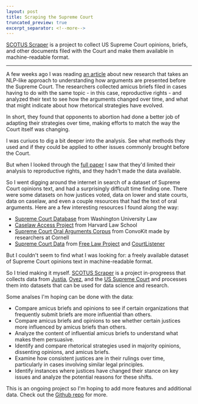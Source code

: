 ```yaml
---
layout: post
title: Scraping the Supreme Court
truncated_preview: true
excerpt_separator: <!--more-->
---
```


[SCOTUS Scraper](https://github.com/nikhilgahlawat/scotus_scraper/) is a project to collect US Supreme Court opinions, briefs, and other documents filed with the Court and make them available in machine-readable format.

<!--more-->
-----

A few weeks ago I was reading [an article](https://www.nytimes.com/2024/06/24/us/supreme-court-abortion-briefs.html) about new research that takes an NLP-like approach to understanding how arguments are presented before the Supreme Court. The researchers collected amicus briefs filed in cases having to do with the same topic - in this case, reproductive rights - and analyzed their text to see how the arguments changed over time, and what that might indicate about how rhetorical strategies have evolved.

In short, they found that opponents to abortion had done a better job of adapting their strategies over time, making efforts to match the way the Court itself was changing.

I was curiuos to dig a bit deeper into the analysis. See what methods they used and if they could be applied to other issues commonly brought before the Court. 

But when I looked through the [full paper](https://scholarship.law.missouri.edu/cgi/viewcontent.cgi?article=4664&context=mlr) I saw that they'd limited their analysis to reproductive rights, and they hadn't made the data available.

So I went digging around the internet in search of a dataset of Supreme Court opinions text, and had a surprisingly difficult time finding one. There were some datasets on how justices voted, data on lower and state courts, data on caselaw, and even a couple resources that had the text of oral arguments. Here are a few interesting resources I found along the way:
 - [Supreme Court Database](http://scdb.wustl.edu/) from Washington University Law
 - [Caselaw Access Project](https://case.law/) from Harvard Law School
 - [Supreme Court Oral Arguments Corpus](https://convokit.cornell.edu/documentation/supreme.html) from ConvoKit made by researchers at Cornell
 - [Supreme Court Data](https://free.law/projects/supreme-court-data) from [Free Law Project](https://free.law/) and [CourtListener](https://www.courtlistener.com/)

But I couldn't seem to find what I was looking for: a freely available dataset of Supreme Court opinions text in machine-readable format.

So I tried making it myself. [SCOTUS Scraper](https://github.com/nikhilgahlawat/scotus_scraper/tree/main) is a project in-progreess that collects data from [Justia](https://supreme.justia.com/), [Oyez](https://www.oyez.org/), and the [US Supreme Court](https://www.supremecourt.gov/) and processes them into datasets that can be used for data science and research.

Some analses I'm hoping can be done with the data:
 - Compare amicus briefs and opinions to see if certain organizations that frequently submit briefs are more influential than others.
 - Compare amicus briefs and opinions to see whether certain justices more influenced by amicus briefs than others.
 - Analyze the content of influential amicus briefs to understand what makes them persuasive.
 - Identify and compare rhetorical strategies used in majority opinions, dissenting opinions, and amicus briefs.
 - Examine how consistent justices are in their rulings over time, particularly in cases involving similar legal principles.
 - Identify instances where justices have changed their stance on key issues and analyze the potential reasons for these shifts.

This is an ongoing project so I'm hoping to add more features and additional data. Check out the [Github repo](https://github.com/nikhilgahlawat/scotus_scraper/) for more.
 


